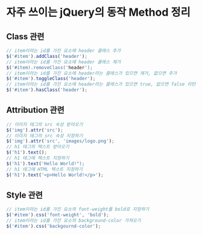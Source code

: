 # 자주 쓰이는 jQuery의 동작 Method 정리

## Class 관련
```javascript
// item이라는 id를 가진 요소에 header 클래스 추가
$('#item').addClass('header');
// item이라는 id를 가진 요소에 header 클래스 제거
$('#item).removeClass('header');
// item이라는 id를 가진 요소에 header라는 클래스가 있으면 제거, 없으면 추가
$('#item').toggleClass('header');
// item이라는 id를 가진 요소에 header라는 클래스가 있으면 true, 없으면 false 리턴
$('#item').hasClass('header');
```

## Attribution 관련
```javascript
// 이미지 태그의 src 속성 받아오기
$('img').attr('src');
// 이미지 태그의 src 속성 지정하기
$('img').attr('src', 'images/logo.png');
// h1 태그의 텍스트 받아오기
$('h1').text();
// h1 태그에 텍스트 지정하기
$('h1').text('Hello World!");
// h1 태그에 HTML 텍스트 지정하기
$('h1').text('<p>Hello World!</p>');
```

## Style 관련
```javascript
// item이라는 id를 가진 요소의 font-weight를 bold로 지정하기
$('#item').css('font-weight', 'bold');
// item이라는 id를 가진 요소의 background-color 가져오기
$('#item').css('backgournd-color');
```
